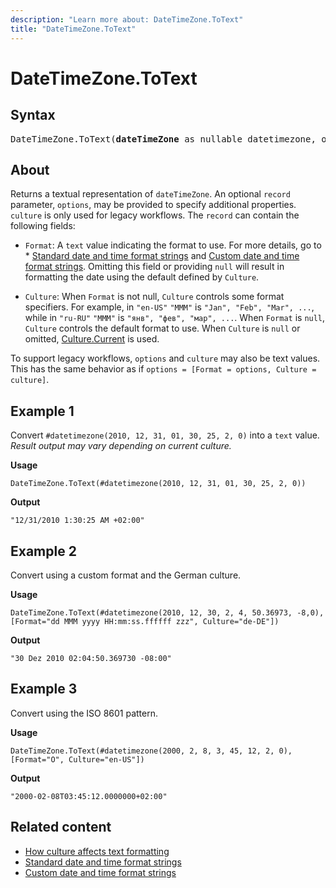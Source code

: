 ```yaml
---
description: "Learn more about: DateTimeZone.ToText"
title: "DateTimeZone.ToText"
---
```

# DateTimeZone.ToText

## Syntax

<pre>
DateTimeZone.ToText(<b>dateTimeZone</b> as nullable datetimezone, optional <b>options</b> as any, optional <b>culture</b> as nullable text) as nullable text
</pre>
  
## About

Returns a textual representation of `dateTimeZone`. An optional `record` parameter, `options`, may be provided to specify additional properties. `culture` is only used for legacy workflows. The `record` can contain the following fields:

* `Format`: A `text` value indicating the format to use. For more details, go to * [Standard date and time format strings](standard-date-and-time-format-strings.md) and [Custom date and time format strings](custom-date-and-time-format-strings.md). Omitting this field or providing `null` will result in formatting the date using the default defined by `Culture`.

* `Culture`: When `Format` is not null, `Culture` controls some format specifiers. For example, in `"en-US"` `"MMM"` is `"Jan", "Feb", "Mar", ...`, while in `"ru-RU"` `"MMM"` is `"янв", "фев", "мар", ...`. When `Format` is `null`, `Culture` controls the default format to use. When `Culture` is `null` or omitted, [Culture.Current](culture-current.md) is used.

To support legacy workflows, `options` and `culture` may also be text values. This has the same behavior as if `options = [Format = options, Culture = culture]`.

## Example 1

Convert `#datetimezone(2010, 12, 31, 01, 30, 25, 2, 0)` into a `text` value. *Result output may vary depending on current culture.*

**Usage**

```powerquery-m
DateTimeZone.ToText(#datetimezone(2010, 12, 31, 01, 30, 25, 2, 0))
```

**Output**

`"12/31/2010 1:30:25 AM +02:00"`

## Example 2

Convert using a custom format and the German culture.

**Usage**

```powerquery-m
DateTimeZone.ToText(#datetimezone(2010, 12, 30, 2, 4, 50.36973, -8,0), [Format="dd MMM yyyy HH:mm:ss.ffffff zzz", Culture="de-DE"])
```

**Output**

`"30 Dez 2010 02:04:50.369730 -08:00"`

## Example 3

Convert using the ISO 8601 pattern.

**Usage**

```powerquery-m
DateTimeZone.ToText(#datetimezone(2000, 2, 8, 3, 45, 12, 2, 0),[Format="O", Culture="en-US"])
```

**Output**

`"2000-02-08T03:45:12.0000000+02:00"`

## Related content

* [How culture affects text formatting](how-culture-affects-text-formatting.md)
* [Standard date and time format strings](standard-date-and-time-format-strings.md)
* [Custom date and time format strings](custom-date-and-time-format-strings.md)
